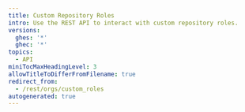 ```yaml
---
title: Custom Repository Roles
intro: Use the REST API to interact with custom repository roles.
versions:
  ghes: '*'
  ghec: '*'
topics:
  - API
miniTocMaxHeadingLevel: 3
allowTitleToDifferFromFilename: true
redirect_from:
  - /rest/orgs/custom_roles
autogenerated: true
---
```




<!-- Content after this section is automatically generated -->
